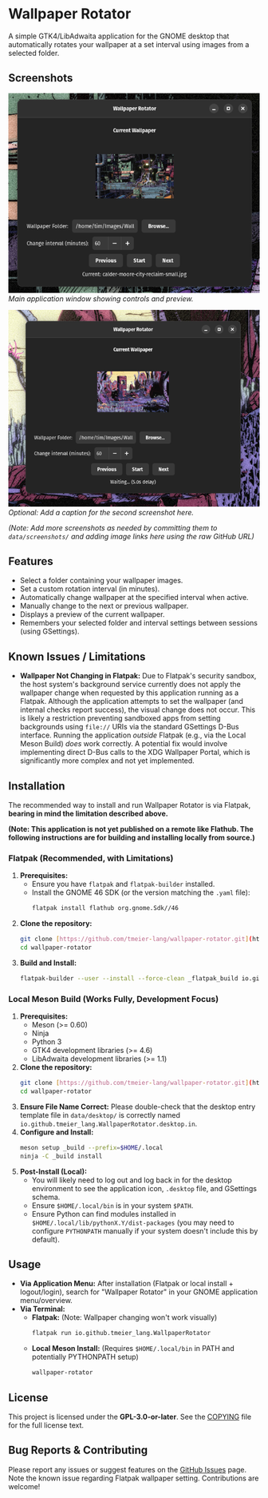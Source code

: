 # Wallpaper Rotator

A simple GTK4/LibAdwaita application for the GNOME desktop that automatically rotates your wallpaper at a set interval using images from a selected folder.

## Screenshots

![Screenshot 1](https://raw.githubusercontent.com/tmeier-lang/wallpaper-rotator/main/data/screenshots/screenshot1.png)
_Main application window showing controls and preview._

![Screenshot 2](https://raw.githubusercontent.com/tmeier-lang/wallpaper-rotator/main/data/screenshots/screenshot2.png)
_Optional: Add a caption for the second screenshot here._

*(Note: Add more screenshots as needed by committing them to `data/screenshots/` and adding image links here using the raw GitHub URL)*

## Features

* Select a folder containing your wallpaper images.
* Set a custom rotation interval (in minutes).
* Automatically change wallpaper at the specified interval when active.
* Manually change to the next or previous wallpaper.
* Displays a preview of the current wallpaper.
* Remembers your selected folder and interval settings between sessions (using GSettings).

## Known Issues / Limitations

* **Wallpaper Not Changing in Flatpak:** Due to Flatpak's security sandbox, the host system's background service currently does not apply the wallpaper change when requested by this application running as a Flatpak. Although the application attempts to set the wallpaper (and internal checks report success), the visual change does not occur. This is likely a restriction preventing sandboxed apps from setting backgrounds using `file://` URIs via the standard GSettings D-Bus interface. Running the application *outside* Flatpak (e.g., via the Local Meson Build) *does* work correctly. A potential fix would involve implementing direct D-Bus calls to the XDG Wallpaper Portal, which is significantly more complex and not yet implemented.

## Installation

The recommended way to install and run Wallpaper Rotator is via Flatpak, **bearing in mind the limitation described above.**

**(Note: This application is not yet published on a remote like Flathub. The following instructions are for building and installing locally from source.)**

### Flatpak (Recommended, with Limitations)

1.  **Prerequisites:**
    * Ensure you have `flatpak` and `flatpak-builder` installed.
    * Install the GNOME 46 SDK (or the version matching the `.yaml` file):
        ```bash
        flatpak install flathub org.gnome.Sdk//46
        ```
2.  **Clone the repository:**
    ```bash
    git clone [https://github.com/tmeier-lang/wallpaper-rotator.git](https://github.com/tmeier-lang/wallpaper-rotator.git)
    cd wallpaper-rotator
    ```
3.  **Build and Install:**
    ```bash
    flatpak-builder --user --install --force-clean _flatpak_build io.github.tmeier_lang.WallpaperRotator.yaml
    ```

### Local Meson Build (Works Fully, Development Focus)

1.  **Prerequisites:**
    * Meson (>= 0.60)
    * Ninja
    * Python 3
    * GTK4 development libraries (>= 4.6)
    * LibAdwaita development libraries (>= 1.1)
2.  **Clone the repository:**
    ```bash
    git clone [https://github.com/tmeier-lang/wallpaper-rotator.git](https://github.com/tmeier-lang/wallpaper-rotator.git)
    cd wallpaper-rotator
    ```
3.  **Ensure File Name Correct:** Please double-check that the desktop entry template file in `data/desktop/` is correctly named `io.github.tmeier_lang.WallpaperRotator.desktop.in`.
4.  **Configure and Install:**
    ```bash
    meson setup _build --prefix=$HOME/.local
    ninja -C _build install
    ```
5.  **Post-Install (Local):**
    * You will likely need to log out and log back in for the desktop environment to see the application icon, `.desktop` file, and GSettings schema.
    * Ensure `$HOME/.local/bin` is in your system `$PATH`.
    * Ensure Python can find modules installed in `$HOME/.local/lib/pythonX.Y/dist-packages` (you may need to configure `PYTHONPATH` manually if your system doesn't include this by default).

## Usage

* **Via Application Menu:** After installation (Flatpak or local install + logout/login), search for "Wallpaper Rotator" in your GNOME application menu/overview.
* **Via Terminal:**
    * **Flatpak:** (Note: Wallpaper changing won't work visually)
        ```bash
        flatpak run io.github.tmeier_lang.WallpaperRotator
        ```
    * **Local Meson Install:** (Requires `$HOME/.local/bin` in PATH and potentially PYTHONPATH setup)
        ```bash
        wallpaper-rotator 
        ```

## License

This project is licensed under the **GPL-3.0-or-later**. See the [COPYING](COPYING) file for the full license text.

## Bug Reports & Contributing

Please report any issues or suggest features on the [GitHub Issues](https://github.com/tmeier-lang/wallpaper-rotator/issues) page. Note the known issue regarding Flatpak wallpaper setting. Contributions are welcome!
